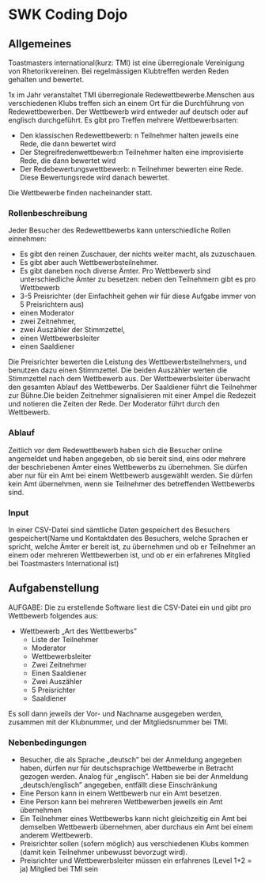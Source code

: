 # SWK Coding Dojo

## Allgemeines
Toastmasters international(kurz: TMI) ist eine überregionale Vereinigung von Rhetorikvereinen. Bei regelmässigen Klubtreffen werden Reden gehalten und bewertet. 

1x im Jahr veranstaltet TMI überregionale Redewettbewerbe.Menschen aus verschiedenen Klubs treffen sich an einem Ort für die Durchführung von Redewettbewerben. Der Wettbewerb wird entweder auf deutsch oder auf englisch durchgeführt. Es gibt pro Treffen mehrere Wettbewerbsarten:
* Den klassischen Redewettbewerb: n Teilnehmer halten jeweils eine Rede, die dann bewertet wird
* Der Stegreifredenwettbewerb:n Teilnehmer halten eine improvisierte Rede, die dann bewertet wird
* Der Redebewertungswettbewerb: n Teilnehmer bewerten eine Rede. Diese Bewertungsrede wird danach bewertet. 

Die Wettbewerbe finden nacheinander statt.

### Rollenbeschreibung
Jeder Besucher des Redewettbewerbs kann unterschiedliche Rollen einnehmen:
* Es gibt den reinen Zuschauer, der nichts weiter macht, als zuzuschauen.
* Es gibt aber auch Wettbewerbsteilnehmer. 
* Es gibt daneben noch diverse Ämter. Pro Wettbewerb sind unterschiedliche Ämter zu besetzen: neben den Teilnehmern gibt es pro Wettbewerb 
* 3-5 Preisrichter (der Einfachheit gehen wir für diese Aufgabe immer von 5 Preisrichtern aus)
* einen Moderator 
* zwei Zeitnehmer, 
* zwei Auszähler der Stimmzettel, 
* einen Wettbewerbsleiter
* einen Saaldiener


Die Preisrichter bewerten die Leistung des Wettbewerbsteilnehmers, und benutzen dazu einen Stimmzettel. Die beiden Auszähler werten die Stimmzettel nach dem Wettbewerb aus. Der Wettbewerbsleiter überwacht den gesamten Ablauf des Wettbewerbs. Der Saaldiener führt die Teilnehmer zur Bühne.Die beiden Zeitnehmer signalisieren mit einer Ampel die Redezeit und notieren die Zeiten der Rede. Der Moderator führt durch den Wettbewerb.

### Ablauf
Zeitlich vor dem Redewettbewerb haben sich die Besucher online angemeldet und haben angegeben, ob sie bereit sind, eins oder mehrere der beschriebenen Ämter eines Wettbewerbs zu übernehmen. Sie dürfen aber nur für ein Amt bei einem Wettbewerb ausgewählt werden. Sie dürfen kein Amt übernehmen, wenn sie Teilnehmer des betreffenden Wettbewerbs sind.

### Input
In einer CSV-Datei sind sämtliche Daten gespeichert des Besuchers gespeichert(Name und Kontaktdaten des Besuchers, welche Sprachen er spricht, welche Ämter er bereit ist, zu übernehmen und ob er Teilnehmer an einem oder mehreren Wettbewerben ist, und ob er ein erfahrenes Mitglied bei Toastmasters International ist)

## Aufgabenstellung
AUFGABE: Die zu erstellende Software liest die CSV-Datei ein und gibt pro Wettbewerb folgendes aus:
* Wettbewerb „Art des Wettbewerbs”
    * Liste der Teilnehmer
    * Moderator 
    * Wettbewerbsleiter
    * Zwei Zeitnehmer
    * Einen Saaldiener
    * Zwei Auszähler
    * 5 Preisrichter
    * Saaldiener

Es soll dann jeweils der Vor- und Nachname ausgegeben werden, zusammen mit der Klubnummer, und der Mitgliedsnummer bei TMI.

### Nebenbedingungen 
* Besucher, die als Sprache „deutsch” bei der Anmeldung angegeben haben, dürfen nur für deutschsprachige Wettbewerbe in Betracht gezogen werden. Analog für „englisch”. Haben sie bei der Anmeldung „deutsch/englisch” angegeben, entfällt diese Einschränkung
* Eine Person kann in einem Wettbewerb nur ein Amt besetzen.
* Eine Person kann bei mehreren Wettbewerben jeweils ein Amt übernehmen
* Ein Teilnehmer eines Wettbewerbs kann nicht gleichzeitig ein Amt bei demselben Wettbewerb übernehmen, aber durchaus ein Amt bei einem anderem Wettbewerb.
* Preisrichter sollen (sofern möglich) aus verschiedenen Klubs kommen (damit kein Teilnehmer unbewusst bevorzugt wird).
* Preisrichter und Wettbewerbsleiter müssen ein erfahrenes (Level 1+2 = ja) Mitglied bei TMI sein

